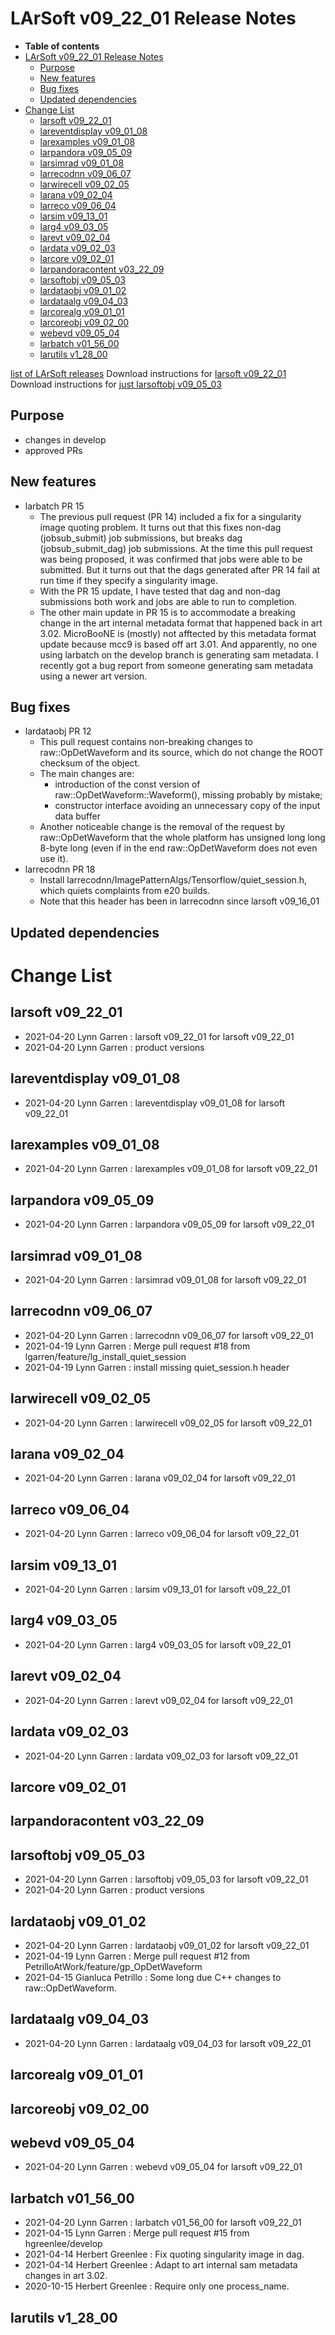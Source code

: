 LArSoft v09\_22\_01 Release Notes
======================================================================

-   **Table of contents**
-   [LArSoft v09\_22\_01 Release Notes](#LArSoft-v09_22_01-Release-Notes)
    -   [Purpose](#Purpose)
    -   [New features](#New-features)
    -   [Bug fixes](#Bug-fixes)
    -   [Updated dependencies](#Updated-dependencies)
-   [Change List](#Change-List)
    -   [larsoft v09\_22\_01](#larsoft-v09_22_01)
    -   [lareventdisplay v09\_01\_08](#lareventdisplay-v09_01_08)
    -   [larexamples v09\_01\_08](#larexamples-v09_01_08)
    -   [larpandora v09\_05\_09](#larpandora-v09_05_09)
    -   [larsimrad v09\_01\_08](#larsimrad-v09_01_08)
    -   [larrecodnn v09\_06\_07](#larrecodnn-v09_06_07)
    -   [larwirecell v09\_02\_05](#larwirecell-v09_02_05)
    -   [larana v09\_02\_04](#larana-v09_02_04)
    -   [larreco v09\_06\_04](#larreco-v09_06_04)
    -   [larsim v09\_13\_01](#larsim-v09_13_01)
    -   [larg4 v09\_03\_05](#larg4-v09_03_05)
    -   [larevt v09\_02\_04](#larevt-v09_02_04)
    -   [lardata v09\_02\_03](#lardata-v09_02_03)
    -   [larcore v09\_02\_01](#larcore-v09_02_01)
    -   [larpandoracontent v03\_22\_09](#larpandoracontent-v03_22_09)
    -   [larsoftobj v09\_05\_03](#larsoftobj-v09_05_03)
    -   [lardataobj v09\_01\_02](#lardataobj-v09_01_02)
    -   [lardataalg v09\_04\_03](#lardataalg-v09_04_03)
    -   [larcorealg v09\_01\_01](#larcorealg-v09_01_01)
    -   [larcoreobj v09\_02\_00](#larcoreobj-v09_02_00)
    -   [webevd v09\_05\_04](#webevd-v09_05_04)
    -   [larbatch v01\_56\_00](#larbatch-v01_56_00)
    -   [larutils v1\_28\_00](#larutils-v1_28_00)

[list of LArSoft releases](LArSoft_release_list)
Download instructions for [larsoft v09\_22\_01](http://scisoft.fnal.gov/scisoft/bundles/larsoft/v09_22_01/larsoft-v09_22_01.html)
Download instructions for [just larsoftobj v09\_05\_03](http://scisoft.fnal.gov/scisoft/bundles/larsoftobj/v09_05_03/larsoftobj-v09_05_03.html)

Purpose
--------------------

-   changes in develop
-   approved PRs

New features
------------------------------

-   larbatch PR 15
    -   The previous pull request (PR 14) included a fix for a singularity image quoting problem. It turns out that this fixes non-dag (jobsub\_submit) job submissions, but breaks dag (jobsub\_submit\_dag) job submissions. At the time this pull request was being proposed, it was confirmed that jobs were able to be submitted. But it turns out that the dags generated after PR 14 fail at run time if they specify a singularity image.
    -   With the PR 15 update, I have tested that dag and non-dag submissions both work and jobs are able to run to completion.
    -   The other main update in PR 15 is to accommodate a breaking change in the art internal metadata format that happened back in art 3.02. MicroBooNE is (mostly) not afftected by this metadata format update because mcc9 is based off art 3.01. And apparently, no one using larbatch on the develop branch is generating sam metadata. I recently got a bug report from someone generating sam metadata using a newer art version.

Bug fixes
------------------------

-   lardataobj PR 12
    -   This pull request contains non-breaking changes to raw::OpDetWaveform and its source, which do not change the ROOT checksum of the object.
    -   The main changes are:
        -   introduction of the const version of raw::OpDetWaveform::Waveform(), missing probably by mistake;
        -   constructor interface avoiding an unnecessary copy of the input data buffer
    -   Another noticeable change is the removal of the request by raw::OpDetWaveform that the whole platform has unsigned long long 8-byte long (even if in the end raw::OpDetWaveform does not even use it).
-   larrecodnn PR 18
    -   Install larrecodnn/ImagePatternAlgs/Tensorflow/quiet\_session.h, which quiets complaints from e20 builds.
    -   Note that this header has been in larrecodnn since larsoft v09\_16\_01

Updated dependencies
----------------------------------------------

Change List
============================

larsoft v09\_22\_01
------------------------------------------

-   2021-04-20 Lynn Garren : larsoft v09\_22\_01 for larsoft v09\_22\_01
-   2021-04-20 Lynn Garren : product versions

lareventdisplay v09\_01\_08
----------------------------------------------------------

-   2021-04-20 Lynn Garren : lareventdisplay v09\_01\_08 for larsoft v09\_22\_01

larexamples v09\_01\_08
--------------------------------------------------

-   2021-04-20 Lynn Garren : larexamples v09\_01\_08 for larsoft v09\_22\_01

larpandora v09\_05\_09
------------------------------------------------

-   2021-04-20 Lynn Garren : larpandora v09\_05\_09 for larsoft v09\_22\_01

larsimrad v09\_01\_08
----------------------------------------------

-   2021-04-20 Lynn Garren : larsimrad v09\_01\_08 for larsoft v09\_22\_01

larrecodnn v09\_06\_07
------------------------------------------------

-   2021-04-20 Lynn Garren : larrecodnn v09\_06\_07 for larsoft v09\_22\_01
-   2021-04-19 Lynn Garren : Merge pull request \#18 from lgarren/feature/lg\_install\_quiet\_session
-   2021-04-19 Lynn Garren : install missing quiet\_session.h header

larwirecell v09\_02\_05
--------------------------------------------------

-   2021-04-20 Lynn Garren : larwirecell v09\_02\_05 for larsoft v09\_22\_01

larana v09\_02\_04
----------------------------------------

-   2021-04-20 Lynn Garren : larana v09\_02\_04 for larsoft v09\_22\_01

larreco v09\_06\_04
------------------------------------------

-   2021-04-20 Lynn Garren : larreco v09\_06\_04 for larsoft v09\_22\_01

larsim v09\_13\_01
----------------------------------------

-   2021-04-20 Lynn Garren : larsim v09\_13\_01 for larsoft v09\_22\_01

larg4 v09\_03\_05
--------------------------------------

-   2021-04-20 Lynn Garren : larg4 v09\_03\_05 for larsoft v09\_22\_01

larevt v09\_02\_04
----------------------------------------

-   2021-04-20 Lynn Garren : larevt v09\_02\_04 for larsoft v09\_22\_01

lardata v09\_02\_03
------------------------------------------

-   2021-04-20 Lynn Garren : lardata v09\_02\_03 for larsoft v09\_22\_01

larcore v09\_02\_01
------------------------------------------

larpandoracontent v03\_22\_09
--------------------------------------------------------------

larsoftobj v09\_05\_03
------------------------------------------------

-   2021-04-20 Lynn Garren : larsoftobj v09\_05\_03 for larsoft v09\_22\_01
-   2021-04-20 Lynn Garren : product versions

lardataobj v09\_01\_02
------------------------------------------------

-   2021-04-20 Lynn Garren : lardataobj v09\_01\_02 for larsoft v09\_22\_01
-   2021-04-19 Lynn Garren : Merge pull request \#12 from PetrilloAtWork/feature/gp\_OpDetWaveform
-   2021-04-15 Gianluca Petrillo : Some long due C++ changes to raw::OpDetWaveform.

lardataalg v09\_04\_03
------------------------------------------------

-   2021-04-20 Lynn Garren : lardataalg v09\_04\_03 for larsoft v09\_22\_01

larcorealg v09\_01\_01
------------------------------------------------

larcoreobj v09\_02\_00
------------------------------------------------

webevd v09\_05\_04
----------------------------------------

-   2021-04-20 Lynn Garren : webevd v09\_05\_04 for larsoft v09\_22\_01

larbatch v01\_56\_00
--------------------------------------------

-   2021-04-20 Lynn Garren : larbatch v01\_56\_00 for larsoft v09\_22\_01
-   2021-04-15 Lynn Garren : Merge pull request \#15 from hgreenlee/develop
-   2021-04-14 Herbert Greenlee : Fix quoting singularity image in dag.
-   2021-04-14 Herbert Greenlee : Adapt to art internal sam metadata changes in art 3.02.
-   2020-10-15 Herbert Greenlee : Require only one process\_name.

larutils v1\_28\_00
------------------------------------------
